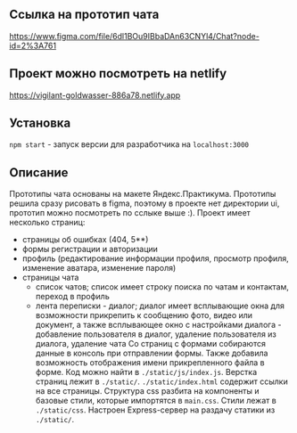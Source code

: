 ## Ссылка на прототип чата 
https://www.figma.com/file/6dl1BOu9IBbaDAn63CNYl4/Chat?node-id=2%3A761


## Проект можно посмотреть на netlify 
https://vigilant-goldwasser-886a78.netlify.app


## Установка
`npm start` - запуск версии для разработчика на `localhost:3000`

## Описание
Прототипы чата основаны на макете Яндекс.Практикума. Прототипы решила сразу рисовать в figma, поэтому в проекте нет директории ui, прототип можно посмотреть по сслыке выше :).  Проект имеет несколько страниц:
  * страницы об ошибках (404, 5**)
  * формы регистрации и авторизации
  * профиль (редактирование информации профиля, просмотр профиля, изменение аватара, изменение пароля)
  * страницы чата 
      * список чатов; список имеет строку поиска по чатам и контактам, переход в профиль
      * лента переписки - диалог; диалог имеет всплывающие окна для возможности прикрепить к сообщению фото, видео или документ, а также всплывающее окно с настройками диалога - добавление пользователя в диалог, удаление пользователя из диалога, удаление чата
Со страниц с формами собираются данные в консоль при отправлении формы. Также добавила возможность отображения имени прикрепленного файла в форме. Код можно найти в `./static/js/index.js`.
Верстка страниц лежит в `./static/`. `./static/index.html` содержит ссылки на все страницы.
Структура css разбита на компоненты и базовые стили, которые импортятся в `main.css`. Стили лежат в `./static/css`.
Настроен Express-сервер на раздачу статики из `./static/`.
